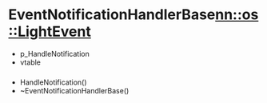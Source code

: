 # EventNotificationHandlerBase<nn::os::LightEvent>

- p_HandleNotification
- vtable
###
- HandleNotification()
- ~EventNotificationHandlerBase()